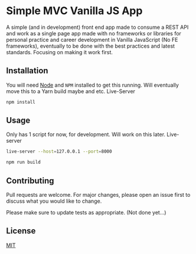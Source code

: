 # Simple MVC Vanilla JS App

A simple (and in development) front end app made to consume a REST API and work as a single page app made with no frameworks or libraries for personal practice and career development in Vanilla JavaScript (No FE frameworks), eventually to be done with the best practices and latest standards. Focusing on making it work first.

## Installation

You will need [Node](https://nodejs.org/) and `NPM` installed to get this running. Will eventually move this to a Yarn build maybe and etc.
Live-Server

```bash
npm install
```

## Usage

Only has 1 script for now, for development. Will work on this later.
Live-server
```bash
live-server --host=127.0.0.1 --port=8000   
```
```bash
npm run build
```

## Contributing
Pull requests are welcome. For major changes, please open an issue first to discuss what you would like to change.

Please make sure to update tests as appropriate. (Not done yet...)

## License
[MIT](https://choosealicense.com/licenses/mit/)